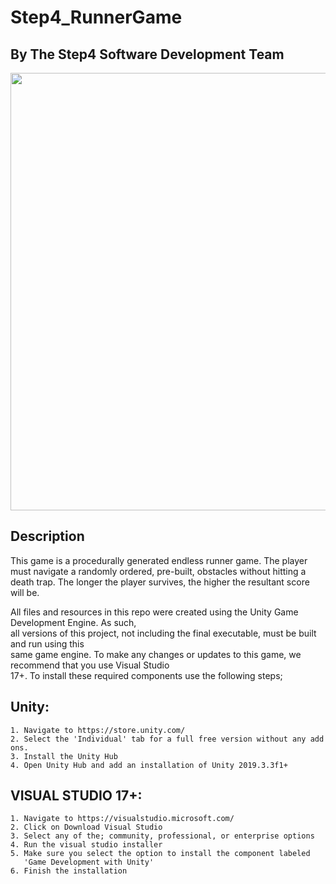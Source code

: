# Step4_RunnerGame
## By The Step4 Software Development Team
<img src="https://media.giphy.com/media/66YtADitKPGxORe5qR/giphy.gif" width="700">  
  
## Description
This game is a procedurally generated endless runner game. The player must navigate a randomly ordered, pre-built, obstacles without hitting a death trap. The longer the player survives, the higher the resultant score will be. 
  
All files and resources in this repo were created using the Unity Game Development Engine. As such,  
all versions of this project, not including the final executable, must be built and run using this  
same game engine. To make any changes or updates to this game, we recommend that you use Visual Studio  
17+. To install these required components use the following steps;  
  ## Unity:   
    1. Navigate to https://store.unity.com/
    2. Select the 'Individual' tab for a full free version without any add ons.
    3. Install the Unity Hub
    4. Open Unity Hub and add an installation of Unity 2019.3.3f1+
  
  ## VISUAL STUDIO 17+:  
    1. Navigate to https://visualstudio.microsoft.com/    
    2. Click on Download Visual Studio  
    3. Select any of the; community, professional, or enterprise options  
    4. Run the visual studio installer  
    5. Make sure you select the option to install the component labeled  
       'Game Development with Unity'  
    6. Finish the installation  
